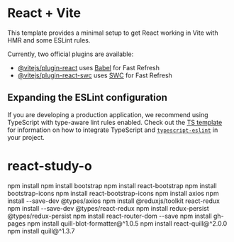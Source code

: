# React + Vite

This template provides a minimal setup to get React working in Vite with HMR and some ESLint rules.

Currently, two official plugins are available:

- [@vitejs/plugin-react](https://github.com/vitejs/vite-plugin-react/blob/main/packages/plugin-react) uses [Babel](https://babeljs.io/) for Fast Refresh
- [@vitejs/plugin-react-swc](https://github.com/vitejs/vite-plugin-react/blob/main/packages/plugin-react-swc) uses [SWC](https://swc.rs/) for Fast Refresh

## Expanding the ESLint configuration

If you are developing a production application, we recommend using TypeScript with type-aware lint rules enabled. Check out the [TS template](https://github.com/vitejs/vite/tree/main/packages/create-vite/template-react-ts) for information on how to integrate TypeScript and [`typescript-eslint`](https://typescript-eslint.io) in your project.

# react-study-o

npm install
npm install bootstrap
npm install react-bootstrap
npm install bootstrap-icons
npm install react-bootstrap-icons
npm install axios
npm install --save-dev @types/axios
npm install @reduxjs/toolkit react-redux
npm install --save-dev @types/react-redux
npm install redux-persist @types/redux-persist
npm install react-router-dom --save
npm install gh-pages
npm install quill-blot-formatter@^1.0.5
npm install react-quill@^2.0.0
npm install quill@^1.3.7
